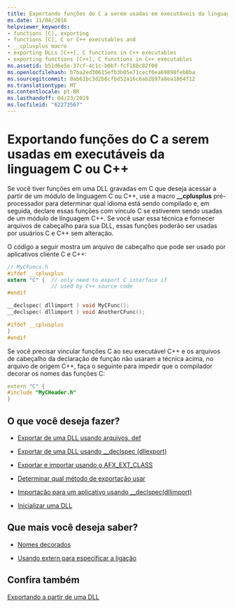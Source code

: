 ```yaml
---
title: Exportando funções do C a serem usadas em executáveis da linguagem C ou C++
ms.date: 11/04/2016
helpviewer_keywords:
- functions [C], exporting
- functions [C], C or C++ executables and
- __cplusplus macro
- exporting DLLs [C++], C functions in C++ executables
- exporting functions [C++], C functions in C++ executables
ms.assetid: b51d6e5e-37cf-4c1c-b0bf-fcf188c82f00
ms.openlocfilehash: b7ba2ed30615efb3b05e71cecf0ea69898feb8ba
ms.sourcegitcommit: 0ab61bc3d2b6cfbd52a16c6ab2b97a8ea1864f12
ms.translationtype: MT
ms.contentlocale: pt-BR
ms.lasthandoff: 04/23/2019
ms.locfileid: "62273567"
---
```

# <a name="exporting-c-functions-for-use-in-c-or-c-language-executables"></a>Exportando funções do C a serem usadas em executáveis da linguagem C ou C++

Se você tiver funções em uma DLL gravadas em C que deseja acessar a partir de um módulo de linguagem C ou C++, use a macro **__cplusplus** pré-processador para determinar qual idioma está sendo compilado e, em seguida, declare essas funções com vínculo C se estiverem sendo usadas de um módulo de linguagem C++. Se você usar essa técnica e fornecer arquivos de cabeçalho para sua DLL, essas funções poderão ser usadas por usuários C e C++ sem alteração.

O código a seguir mostra um arquivo de cabeçalho que pode ser usado por aplicativos cliente C e C++:

```h
// MyCFuncs.h
#ifdef __cplusplus
extern "C" {  // only need to export C interface if
              // used by C++ source code
#endif

__declspec( dllimport ) void MyCFunc();
__declspec( dllimport ) void AnotherCFunc();

#ifdef __cplusplus
}
#endif
```

Se você precisar vincular funções C ao seu executável C++ e os arquivos de cabeçalho da declaração de função não usaram a técnica acima, no arquivo de origem C++, faça o seguinte para impedir que o compilador decorar os nomes das funções C:

```cpp
extern "C" {
#include "MyCHeader.h"
}
```

## <a name="what-do-you-want-to-do"></a>O que você deseja fazer?

- [Exportar de uma DLL usando arquivos. def](exporting-from-a-dll-using-def-files.md)

- [Exportar de uma DLL usando __declspec (dllexport)](exporting-from-a-dll-using-declspec-dllexport.md)

- [Exportar e importar usando o AFX_EXT_CLASS](exporting-and-importing-using-afx-ext-class.md)

- [Determinar qual método de exportação usar](determining-which-exporting-method-to-use.md)

- [Importação para um aplicativo usando __declspec(dllimport)](importing-into-an-application-using-declspec-dllimport.md)

- [Inicializar uma DLL](run-time-library-behavior.md#initializing-a-dll)

## <a name="what-do-you-want-to-know-more-about"></a>Que mais você deseja saber?

- [Nomes decorados](reference/decorated-names.md)

- [Usando extern para especificar a ligação](../cpp/using-extern-to-specify-linkage.md)

## <a name="see-also"></a>Confira também

[Exportando a partir de uma DLL](exporting-from-a-dll.md)
